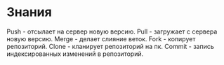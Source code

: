 # Знания 
Push - отсылает на сервер новую версию.
Pull - загружает с сервера новую версию.
Merge - делает слияние веток. 
Fork - копирует репозиторий.
Clone - кланирует репозиторий на пк. 
Commit - запись индексированных изменений в репозиторий. 
